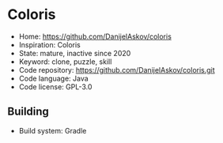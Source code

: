 # Coloris

- Home: https://github.com/DanijelAskov/coloris
- Inspiration: Coloris
- State: mature, inactive since 2020
- Keyword: clone, puzzle, skill
- Code repository: https://github.com/DanijelAskov/coloris.git
- Code language: Java
- Code license: GPL-3.0

## Building

- Build system: Gradle